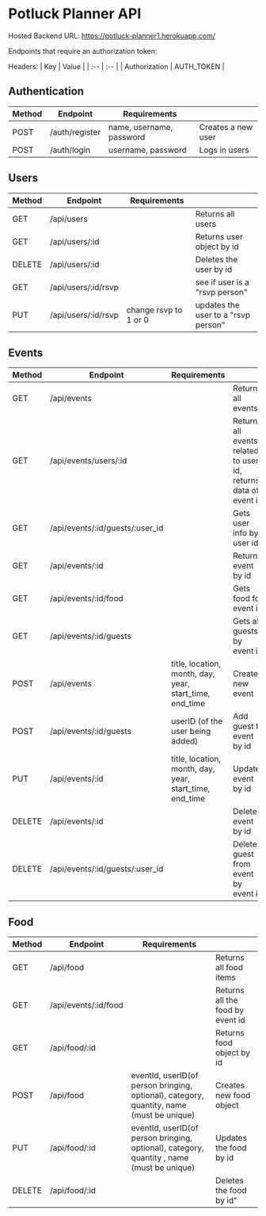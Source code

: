 # Potluck Planner API

Hosted Backend URL: https://potluck-planner1.herokuapp.com/

Endpoints that require an authorization token:

Headers:
| Key | Value |
| :-- | :-- |
| Authorization | AUTH_TOKEN |

## Authentication

| Method | Endpoint       | Requirements             |                    |
| ------ | -------------- | ------------------------ | ------------------ |
| POST   | /auth/register | name, username, password | Creates a new user |
| POST   | /auth/login    | username, password       | Logs in users      |

## Users

| Method | Endpoint            | Requirements          |                                     |
| ------ | ------------------- | --------------------- | ----------------------------------- |
| GET    | /api/users          |                       | Returns all users                   |
| GET    | /api/users/:id      |                       | Returns user object by id           |
| DELETE | /api/users/:id      |                       | Deletes the user by id              |
| GET    | /api/users/:id/rsvp |                       | see if user is a "rsvp person"      |
| PUT | /api/users/:id/rsvp | change rsvp to 1 or 0 | updates the user to a "rsvp person" |


## Events

| Method | Endpoint                        | Requirements                                            |                                                                 |
| ------ | ------------------------------- | ------------------------------------------------------- | --------------------------------------------------------------- |
| GET    | /api/events                     |                                                         | Returns all events                                              |
| GET    | /api/events/users/:id           |                                                         | Returns all events related to user id, returns data of event id |
| GET    | /api/events/:id/guests/:user_id |                                                         | Gets user info by user id                                       |
| GET    | /api/events/:id                 |                                                         | Returns event by id                                             |
| GET    | /api/events/:id/food            |                                                         | Gets food for event id                                          |
| GET    | /api/events/:id/guests          |                                                         | Gets all guests by event id                                     |
| POST   | /api/events                     | title, location, month, day, year, start_time, end_time | Creates new event                                               |
| POST   | /api/events/:id/guests          | userID (of the user being added)                        | Add guest to event by id                                        |
| PUT    | /api/events/:id                 | title, location, month, day, year, start_time, end_time | Updates event by id                                             |
| DELETE | /api/events/:id                 |                                                         | Deletes event by id                                             |
| DELETE | /api/events/:id/guests/:user_id |                                                         | Deletes guest from event by event id                            |

## Food

| Method | Endpoint             | Requirements                                                                              |                                  |
| ------ | -------------------- | ----------------------------------------------------------------------------------------- | -------------------------------- |
| GET    | /api/food            |                                                                                           | Returns all food items           |
| GET    | /api/events/:id/food |                                                                                           | Returns all the food by event id |
| GET    | /api/food/:id        |                                                                                           | Returns food object by id        |
| POST   | /api/food            | eventId, userID(of person bringing, optional), category, quantity, name (must be unique)  | Creates new food object          |
| PUT    | /api/food/:id        | eventId, userID(of person bringing, optional), category, quantity , name (must be unique) | Updates the food by id           |
| DELETE | /api/food/:id        |                                                                                           | Deletes the food by id"          |
